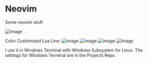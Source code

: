 # Neovim
Some neovim stuff.

![image](https://user-images.githubusercontent.com/85098415/172385549-fbbae506-911b-447a-8a13-876e2940351d.png)

Color Customized Lua Line:
![image](https://user-images.githubusercontent.com/85098415/177042471-edbbb449-a87b-40f7-bbff-8ebd12e6d2e2.png)
![image](https://user-images.githubusercontent.com/85098415/177042484-4312fd79-9dfa-45c4-90ba-ee4359edcc7c.png)
![image](https://user-images.githubusercontent.com/85098415/177042501-b0229840-c16d-4a1e-92e7-09910bed6da5.png)
![image](https://user-images.githubusercontent.com/85098415/177042514-b7b4fc52-460d-42d8-ae20-90fe5ac3d113.png)


I use it in Windows Terminal with Windows Subsystem for Linux.
The settings for Windows Terminal are in the Projects Repo.
